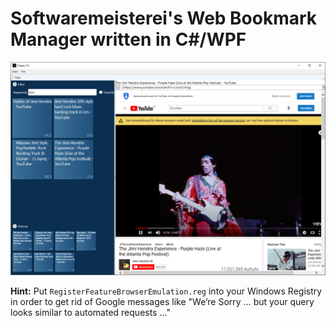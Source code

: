 
# Softwaremeisterei's Web Bookmark Manager written in C#/WPF

![ScreenShot](https://github.com/softwaremeisterei/vision/blob/master/Screenshot.png?raw=true)

**Hint:** Put ```RegisterFeatureBrowserEmulation.reg``` into your Windows Registry in order to get rid of Google messages like "We’re Sorry … but your query looks similar to automated requests ..."
